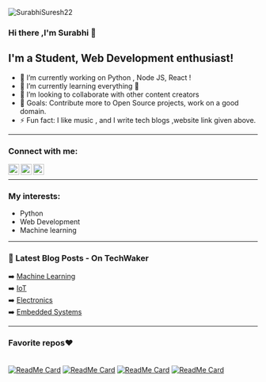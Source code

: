 <p align="left"> <img src="https://komarev.com/ghpvc/?username=basil-b2s&label=Views&color=blue&style=plastic" alt="
SurabhiSuresh22" /> </p>

### Hi there ,I'm Surabhi 👋


## I'm a Student, Web Development enthusiast!

- 🔭 I’m currently working on Python , Node JS, React !
- 🌱 I’m currently learning everything 🤞
- 👯 I’m looking to collaborate with other content creators
- 🥅 Goals: Contribute more to Open Source projects, work on a good domain.
- ⚡ Fun fact: I like music , and I write tech blogs ,website link given above.

<hr>

### Connect with me:

[<img align="left" alt="Surabhi | Twitter" width="22px" src="https://cdn.jsdelivr.net/npm/simple-icons@v3/icons/twitter.svg" />][twitter]
[<img align="left" alt="Surabhi | LinkedIn" width="22px" src="https://cdn.jsdelivr.net/npm/simple-icons@v3/icons/linkedin.svg" />][linkedin]
[<img align="left" alt="Surabhi | Instagram" width="22px" src="https://cdn.jsdelivr.net/npm/simple-icons@v3/icons/instagram.svg" />][instagram]

<br />
<hr>

### My interests:

- Python
- Web Development 
- Machine learning

<hr>


### 📕 Latest Blog Posts - On TechWaker


➡️ [Machine Learning](https://techwakerai.blogspot.com/search/label/Machine%20Learning?&max-results=5)<br>
➡️ [IoT](https://techwakerai.blogspot.com/search/label/IOT?&max-results=5)<br>
➡️ [Electronics](https://techwakerai.blogspot.com/search/label/Electronic%20Devices?&max-results=5)<br>
➡️ [Embedded Systems](https://techwakerai.blogspot.com/search/label/Embedded%20Systems?&max-results=5)<br>
<hr>


### Favorite repos❤<br><br>
[![ReadMe Card](https://github-readme-stats.vercel.app/api/pin/?username=SurabhiSuresh22&repo=Iris_Flower_Prediction&theme=dark)](https://github.com/SurabhiSuresh22/Iris_Flower_Prediction)
[![ReadMe Card](https://github-readme-stats.vercel.app/api/pin/?username=SurabhiSuresh22&repo=Virtual-Assistant&theme=dark)](https://github.com/SurabhiSuresh22/Virtual-Assistant)
[![ReadMe Card](https://github-readme-stats.vercel.app/api/pin/?username=SurabhiSuresh22&repo=Email-Automation&theme=dark)](https://github.com/SurabhiSuresh22/Email-Automation)
[![ReadMe Card](https://github-readme-stats.vercel.app/api/pin/?username=SurabhiSuresh22&repo=Portfolio-Website&theme=dark)](https://github.com/SurabhiSuresh22/Portfolio-Website)

[website]: https://techwakerai.blogspot.com/
[twitter]: https://twitter.com/SurabhiSuresh22
[instagram]: https://instagram.com/surbi__22?igshid=1se96e17somgh
[linkedin]: https://www.linkedin.com/in/surabhisuresh22
